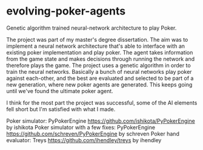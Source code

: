 # evolving-poker-agents
Genetic algorithm trained neural-network architecture to play Poker.

The project was part of my master's degree dissertation. The aim was to implement a neural network architecture that's able to interface with an existing poker implementation and play poker. The agent takes information from the game state and makes decisions through running the network and therefore plays the game. The project uses a genetic algorithm in order to train the neural networks. Basically a bunch of neural networks play poker against each-other, and the best are evaluated and selected to be part of a new generation, where new poker agents are generated. This keeps going until we've found the ultimate poker agent.

I think for the most part the project was successful, some of the AI elements fell short but I'm satisfied with what I made.

Poker simulator: PyPokerEngine https://github.com/ishikota/PyPokerEngine by ishikota
Poker simulator with a few fixes: PyPokerEngine https://github.com/schreven/PyPokerEngine by schreven
Poker hand evaluator: Treys https://github.com/ihendley/treys by ihendley
